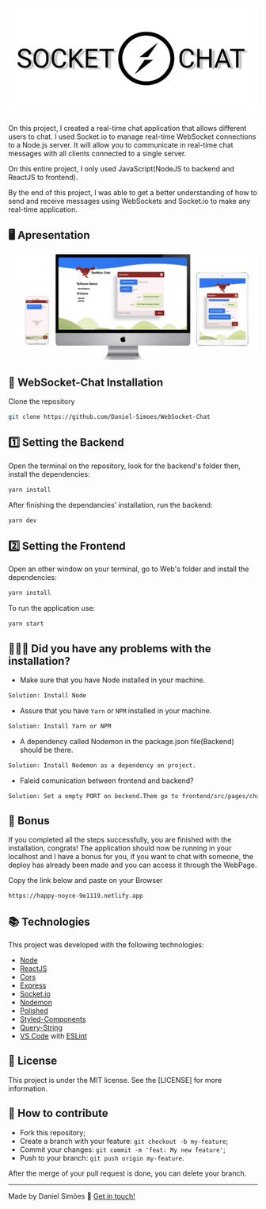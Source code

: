 <h1 align="center">
    <img alt="Logo" src="https://github.com/Daniel-Simoes/WebSocket-Chat/blob/master/socketchat.jpg" />
    <br>
</h1>

On this project, I created a real-time chat application that allows different users to chat. I used Socket.io to manage real-time WebSocket connections to a Node.js server. It will allow you to communicate in real-time chat messages with all clients connected to a single server.

On this entire project, I only used JavaScript(NodeJS to backend and ReactJS to frontend).

By the end of this project, I was able to get a better understanding of how to send and receive messages using WebSockets and Socket.io to make any real-time application.


## 🖥 Apresentation

<p align="center">
  <img alt="img" src="https://github.com/Daniel-Simoes/WebSocket-Chat/blob/master/devices.jpg">
</p>

## :rocket: WebSocket-Chat Installation

Clone the repository

```bash
git clone https://github.com/Daniel-Simoes/WebSocket-Chat
```

## 1️⃣ Setting the Backend

Open the terminal on the repository, look for the backend's folder then, install the dependencies:

```bash
yarn install
```

After finishing the dependancies’ installation, run the backend:

```bash
yarn dev
```

## 2️⃣ Setting the Frontend

Open an other window on your terminal, go to Web's folder and install the dependencies:

```bash
yarn install
```

To run the application use:

```bash
yarn start
```

## 🤷🏻‍♂️ Did you have any problems with the installation?

- Make sure that you have Node installed in your machine.

```bash
Solution: Install Node
```
- Assure that you have `Yarn` or `NPM` installed in your machine.

```bash
Solution: Install Yarn or NPM
```
- A dependency called Nodemon in the package.json file(Backend) should be there.

```bash
Solution: Install Nodemon as a dependency on project.
```
- Faleid comunication between frontend and backend?

```bash
Solution: Set a empty PORT on beckend.Them go to frontend/src/pages/chat and fix the ENDPOINT = 'NEW_PORT';
```

## 🎯 Bonus

If you completed all the steps successfully, you are finished with the installation, congrats! 
The application should now be running in your localhost and I have a bonus for you, if you want to chat with someone, the deploy has already been made and you can access it through the WebPage.

Copy the link below and paste on your Browser

```bash
https://happy-noyce-9e1119.netlify.app
```

## :books: Technologies

This project was developed with the following technologies:
- [Node](https://nodejs.org/en/)
- [ReactJS](https://facebook.github.io/react/)
- [Cors](https://babeljs.io/)
- [Express](https://expressjs.com/)
- [Socket.io](https://socket.io/)
- [Nodemon](https://nodemon.io/)
- [Polished](https://github.com/styled-components/polished)
- [Styled-Components](https://styled-components.com/)
- [Query-String](https://www.npmjs.com/package/query-string)
- [VS Code](https://code.visualstudio.com/) with [ESLint](https://marketplace.visualstudio.com/items?itemName=dbaeumer.vscode-eslint)

## :memo: License

This project is under the MIT license. See the [LICENSE] for more information.


## 🤔 How to contribute

- Fork this repository;
- Create a branch with your feature: `git checkout -b my-feature`;
- Commit your changes: `git commit -m 'feat: My new feature'`;
- Push to your branch: `git push origin my-feature`.

After the merge of your pull request is done, you can delete your branch.


---

Made by Daniel Simões :wave: [Get in touch!](https://www.linkedin.com/in/dan-sim%C3%B5es/)
